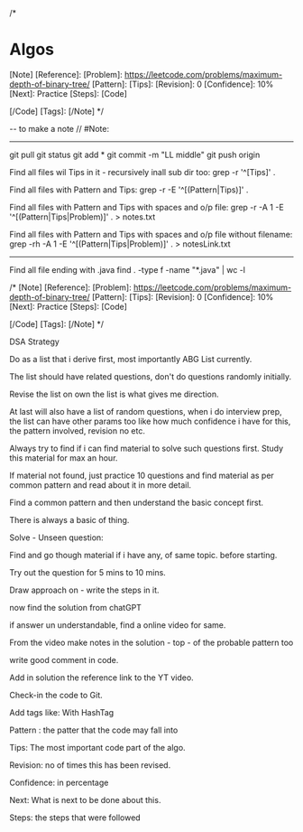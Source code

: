 /*
# Algos
[Note]
[Reference]: 
[Problem]: https://leetcode.com/problems/maximum-depth-of-binary-tree/
[Pattern]: 
[Tips]: 
[Revision]: 0
[Confidence]: 10%
[Next]: Practice 
[Steps]: 
[Code]	
	
[/Code]
[Tags]: 
[/Note]
*/

--
 to make a note
// #Note: 

---



git pull
git status
git add *
git commit -m "LL middle"
git push origin


Find all files wil Tips in it - recursively inall sub dir too: 
	grep -r '^\[Tips\]' .

Find all files with Pattern and Tips: 
	grep -r -E '^\[(Pattern|Tips)\]' .

Find all files with Pattern and Tips with spaces and o/p file:
	grep -r -A 1 -E '^\[(Pattern|Tips|Problem)\]' . > notes.txt


Find all files with Pattern and Tips with spaces and o/p file without filename:
	grep -rh -A 1 -E '^\[(Pattern|Tips|Problem)\]' . > notesLink.txt

---

Find all file ending with .java
	find . -type f -name "*.java" | wc -l




/*
[Note]
[Reference]: 
[Problem]: https://leetcode.com/problems/maximum-depth-of-binary-tree/
[Pattern]: 
[Tips]: 
[Revision]: 0
[Confidence]: 10%
[Next]: Practice 
[Steps]: 
[Code]	
	
[/Code]
[Tags]: 
[/Note]
*/

DSA Strategy

Do as a list that i derive first, most importantly ABG List currently. 

The list should have related questions, don't do questions randomly initially. 

Revise the list on own the list is what gives me direction. 

At last will also have a list of random questions, when i do interview prep, the list can have other params too like how much confidence i have for this, the pattern involved, revision no etc. 

Always try to find if i can find material to solve such questions first. Study this material for max an hour. 

If material not found, just practice 10 questions and find material as per common pattern and read about it in more detail. 

Find a common pattern and then understand the basic concept first. 

There is always a basic of thing. 

Solve - Unseen question:

Find and go though material if i have any, of same topic. before starting.

Try out the question for 5 mins to 10 mins. 

Draw approach on   - write the steps in it.

now find the solution from chatGPT

if answer un understandable, find a online video for same. 

From the video make notes in the solution - top - of the probable pattern too

write good comment in code. 

Add in solution the reference link to the YT video. 

Check-in the code to Git. 



Add tags like: With HashTag

Pattern : the patter that the code may fall into

Tips: The most important code part of the algo.

Revision: no of times this has been revised.

Confidence: in percentage

Next: What is next to be done about this.

Steps: the steps that were followed
